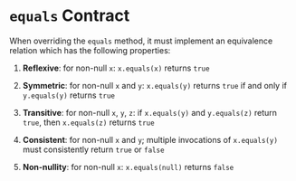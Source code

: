 # `equals` Contract

When overriding the `equals` method, it must implement an equivalence relation which has the following properties:

1. **Reflexive**: for non-null `x`: `x.equals(x)` returns `true`

2. **Symmetric**: for non-null `x` and `y`: `x.equals(y)` returns `true` if and only if `y.equals(y)` returns `true`

3. **Transitive**: for non-null `x`, `y`, `z`: if `x.equals(y)` and `y.equals(z)` return `true`, then `x.equals(z)` returns `true`

4. **Consistent**: for non-null `x` and `y`; multiple invocations of `x.equals(y)` must consistently return `true` or `false`

5. **Non-nullity**: for non-null `x`: `x.equals(null)` returns `false`
